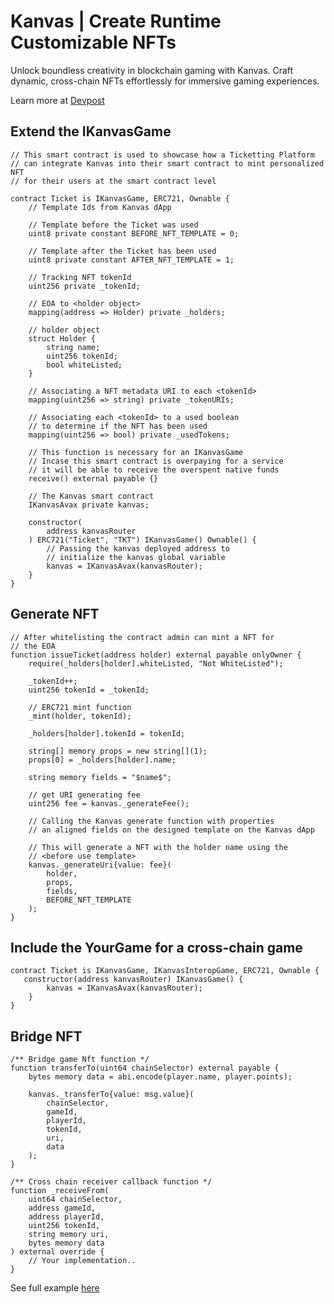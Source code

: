 # Kanvas | Create Runtime Customizable NFTs

Unlock boundless creativity in blockchain gaming with Kanvas. Craft dynamic, cross-chain NFTs effortlessly for immersive gaming experiences.

Learn more at [Devpost](https://devpost.com/software/kanvas-in-game-dynamic-nfts)

## Extend the IKanvasGame
```solidity
// This smart contract is used to showcase how a Ticketting Platform
// can integrate Kanvas into their smart contract to mint personalized NFT
// for their users at the smart contract level

contract Ticket is IKanvasGame, ERC721, Ownable {
    // Template Ids from Kanvas dApp

    // Template before the Ticket was used
    uint8 private constant BEFORE_NFT_TEMPLATE = 0;

    // Template after the Ticket has been used
    uint8 private constant AFTER_NFT_TEMPLATE = 1;

    // Tracking NFT tokenId
    uint256 private _tokenId;

    // EOA to <holder object>
    mapping(address => Holder) private _holders;

    // holder object
    struct Holder {
        string name;
        uint256 tokenId;
        bool whiteListed;
    }

    // Associating a NFT metadata URI to each <tokenId>
    mapping(uint256 => string) private _tokenURIs;

    // Associating each <tokenId> to a used boolean
    // to determine if the NFT has been used
    mapping(uint256 => bool) private _usedTokens;

    // This function is necessary for an IKanvasGame
    // Incase this smart contract is overpaying for a service
    // it will be able to receive the overspent native funds
    receive() external payable {}

    // The Kanvas smart contract
    IKanvasAvax private kanvas;

    constructor(
        address kanvasRouter
    ) ERC721("Ticket", "TKT") IKanvasGame() Ownable() {
        // Passing the kanvas deployed address to
        // initialize the kanvas global variable
        kanvas = IKanvasAvax(kanvasRouter);
    }
}
```

## Generate NFT
```solidity
// After whitelisting the contract admin can mint a NFT for
// the EOA
function issueTicket(address holder) external payable onlyOwner {
    require(_holders[holder].whiteListed, "Not WhiteListed");

    _tokenId++;
    uint256 tokenId = _tokenId;

    // ERC721 mint function
    _mint(holder, tokenId);

    _holders[holder].tokenId = tokenId;

    string[] memory props = new string[](1);
    props[0] = _holders[holder].name;

    string memory fields = "$name$";

    // get URI generating fee
    uint256 fee = kanvas._generateFee();

    // Calling the Kanvas generate function with properties
    // an aligned fields on the designed template on the Kanvas dApp

    // This will generate a NFT with the holder name using the
    // <before use template>
    kanvas._generateUri{value: fee}(
        holder,
        props,
        fields,
        BEFORE_NFT_TEMPLATE
    );
}
```

## Include the YourGame for a cross-chain game
```solidity
contract Ticket is IKanvasGame, IKanvasInteropGame, ERC721, Ownable {
   constructor(address kanvasRouter) IKanvasGame() {
        kanvas = IKanvasAvax(kanvasRouter);
    }
}
```

## Bridge NFT
```solidity
/** Bridge game Nft function */
function transferTo(uint64 chainSelector) external payable {
    bytes memory data = abi.encode(player.name, player.points);

    kanvas._transferTo{value: msg.value}(
        chainSelector,
        gameId,
        playerId,
        tokenId,
        uri,
        data
    );
}

/** Cross chain receiver callback function */
function _receiveFrom(
    uint64 chainSelector,
    address gameId,
    address playerId,
    uint256 tokenId,
    string memory uri,
    bytes memory data
) external override {
    // Your implementation..
}
```

See full example [here](https://github.com/devarogundade/kanvas/tree/main/blockchain/contracts/rock-paper-scissors)

